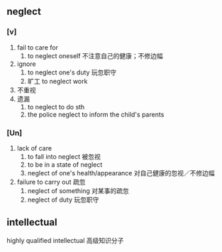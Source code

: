 ## neglect
### [v]
1. fail to care for
    1. to neglect oneself 不注意自己的健康；不修边幅
2. ignore
    1. to neglect one's duty 玩忽职守
    2. 旷工 to neglect work
3. 不重视
4. 遗漏
    1. to neglect to do sth
    2. the police neglect to inform the child's parents
### [Un]
1. lack of care
    1. to fall into neglect 被忽视
    2. to be in a state of neglect
    3. neglect of one's health/appearance 对自己健康的忽视／不修边幅
2. failure to carry out 疏忽
    1. neglect of something 对某事的疏忽
    2. neglect of duty 玩忽职守

## intellectual
highly qualified intellectual 高级知识分子
